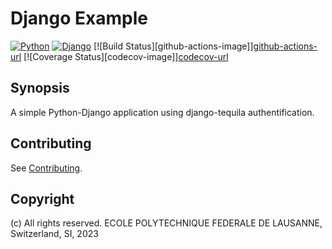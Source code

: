 Django Example
==============

[![Python](https://img.shields.io/badge/python-3.8.7-green)]()
[![Django](https://img.shields.io/badge/django-4.2.2-green)]()
[![Build Status][github-actions-image]][github-actions-url]()
[![Coverage Status][codecov-image]][codecov-url]()

Synopsis
--------

A simple Python-Django application using django-tequila authentification.

Contributing
-------------

See [Contributing](CONTRIBUTING.md).

Copyright
---------

(c) All rights reserved. ECOLE POLYTECHNIQUE FEDERALE DE LAUSANNE, Switzerland, SI, 2023
